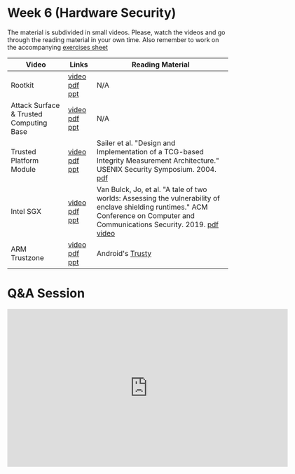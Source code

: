 # Week 6  (Hardware Security)

The material is subdivided in small videos.
Please, watch the videos and go through the reading material in your own time.
Also remember to work on the accompanying [exercises sheet](../exercises/EXERCISE6.md)

| Video                   | Links                     |        Reading Material                                                                                                                                                                                      |
|-------------------------|---------------------------|----------------------------------------------------------------------------------------------------------------------------------------------------------------------------------------------|
| Rootkit                 | [video](https://web.microsoftstream.com/video/c6fd4319-e073-45d7-8d09-f6df7187b3be) [pdf](../slides/week6/lecture1.pdf) [ppt](../slides/week6/lecture1.pptx) | N/A                                                                                                                                                                                          |
| Attack Surface & Trusted Computing Base                 | [video](https://web.microsoftstream.com/video/c741fa50-cb8b-4313-942c-016c3cbfa0d6?list=studio) [pdf](../slides/week6/lecture2.pdf) [ppt](../slides/week6/lecture2.pptx) | N/A                                                                                                                                                                                          |
| Trusted Platform Module | [video](https://web.microsoftstream.com/video/26a35bf4-a7c2-4617-87b3-245c112e7d61?list=studio) [pdf](../slides/week6/lecture3.pdf) [ppt](../slides/week6/lecture3.pptx) | Sailer et al. "Design and Implementation of a TCG-based Integrity Measurement Architecture." USENIX Security Symposium. 2004. [pdf](../papers/sailer-2004.pdf)                                  |
| Intel SGX               | [video](https://web.microsoftstream.com/video/ae117c47-3088-4956-b268-eb1a555f7f67?list=studio) [pdf](../slides/week6/lecture4.pdf) [ppt](../slides/week6/lecture4.pptx) | Van Bulck, Jo, et al. "A tale of two worlds: Assessing the vulnerability of enclave shielding runtimes." ACM Conference on Computer and Communications Security. 2019. [pdf](../papers/bulck-2019.pdf) [video](https://www.youtube.com/watch?v=zjdUEKX1jlI&ab_channel=FOSDEM) |
| ARM Trustzone           | [video](https://web.microsoftstream.com/video/27f8a0bd-74d7-45d8-9035-6734fa12ab74?list=studio) [pdf](../slides/week6/lecture5.pdf) [ppt](../slides/week6/lecture5.pptx) | Android's [Trusty](https://source.android.com/security/trusty)                                                                                                                               |

# Q&A Session

<iframe width="640" height="360" src="https://web.microsoftstream.com/embed/video/955b5486-30ff-403f-b5ea-70fb62951bb9?autoplay=false&amp;showinfo=true" allowfullscreen style="border:none;"></iframe>
